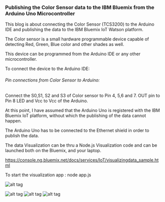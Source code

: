 ###  Publishing the Color Sensor data to the IBM Bluemix from the Arduino Uno Microcontroller

This blog is about connecting the Color Sensor (TCS3200) to the Arduino IDE and publishing the data to the IBM Bluemix IoT Watson platform.

The Color sensor is a small hardware programmable device capable of detecting Red, Green, Blue color and other shades as well.

This device can be programmed from the Arduino IDE or any other microcontroller.

To connect the device to the Arduino IDE:

###### Pin connections from Color Sensor to Arduino:
Connect the
S0,S1, S2 and S3 of Color sensor to Pin 4, 5,6 and 7.
OUT pin to Pin 8
LED and Vcc to Vcc of the Arduino.


At this point, I have assumed that the Arduino Uno is registered with the IBM Bluemix IoT platform, without which the publishing of the data cannot happen.

The Arduino Uno has to be connected to the Ethernet shield in order to publish the data.

The data Visualization can be thru a Node.js Visualization code and can be launched both on the Bluemix, and your laptop.

   https://console.ng.bluemix.net/docs/services/IoT/visualizingdata_sample.html

To start the visualization app :  node app.js


![alt tag](https://cloud.githubusercontent.com/assets/14288989/18639732/ae4d80d8-7eb2-11e6-8a44-e092f57fc7aa.png)

![alt tag](https://cloud.githubusercontent.com/assets/14288989/18639747/ba24fb7a-7eb2-11e6-9675-dba745eb2128.png)
![alt tag](https://cloud.githubusercontent.com/assets/14288989/18658837/db967a1a-7f23-11e6-8bff-104dfcdd7fe6.jpg)
![alt tag](https://cloud.githubusercontent.com/assets/14288989/18658841/e5c46fa6-7f23-11e6-8856-7a4b7c3be972.jpg)

